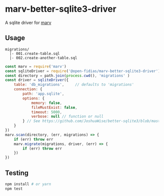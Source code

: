 # marv-better-sqlite3-driver

A sqlite driver for [marv](https://www.npmjs.com/package/marv)

## Usage
```
migrations/
  |- 001.create-table.sql
  |- 002.create-another-table.sql
```

```js
const marv = require('marv')
const sqliteDriver = require('@open-fidias/marv-better-sqlite3-driver')
const directory = path.join(process.cwd(), 'migrations' )
const driver = sqliteDriver({
    table: 'db_migrations',     // defaults to 'migrations'
    connection: {
        path: 'app.sqlite',
        options: {
            memory: false,
            fileMustExist: false,
            timeout: 5000,
            verbose: null // function or null
        } // See https://github.com/JoshuaWise/better-sqlite3/blob/master/docs/api.md#new-databasepath-options
    }
})
marv.scan(directory, (err, migrations) => {
    if (err) throw err
    marv.migrate(migrations, driver, (err) => {
        if (err) throw err
    })
})
```

## Testing
```bash
npm install # or yarn
npm test
```

